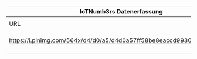 |IoTNumb3rs Datenerfassung||||||||||||
| ---- | ---- | ---- | ---- | ---- | ---- | ---- | ---- | ---- | ---- | ---- | ---- |
|||||||||||||
|URL|home_url|filename|device_class|device_count|market_class|market_volume|prognosis_year|publication_year|authorship_class|Dropbox folder||
|https://i.pinimg.com/564x/d4/d0/a5/d4d0a57ff58be8eaccd9930dc78d7f16.jpg|https://www.govtechleaders.com/2017/05/22/reports-show-how-internet-of-things-can-be-successfully-used-in-cities-infographic/|file6_d4d0a57ff58be8eaccd9930dc78d7f16.jpg||||||||marielledemuth/20181123-1805|N/A|
